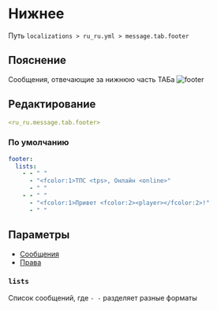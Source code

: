 # Нижнее
Путь `localizations > ru_ru.yml > message.tab.footer`

## Пояснение
Сообщения, отвечающие за нижнюю часть ТАБа
![footer](/footer.png)

## Редактирование
```yaml
<ru_ru.message.tab.footer>
```

### По умолчанию
```yaml
footer:
  lists:
    - - " "
      - "<fcolor:1>ТПС <tps>, Онлайн <online>"
      - " "
    - - " "
      - "<fcolor:1>Привет <fcolor:2><player></fcolor:2>!"
      - " "
```

## Параметры

- [Сообщения](/docs/message/tab/footer/)
- [Права](/docs/permission/message/tab/footer/)

### `lists`

Список сообщений, где `- -` разделяет разные форматы

